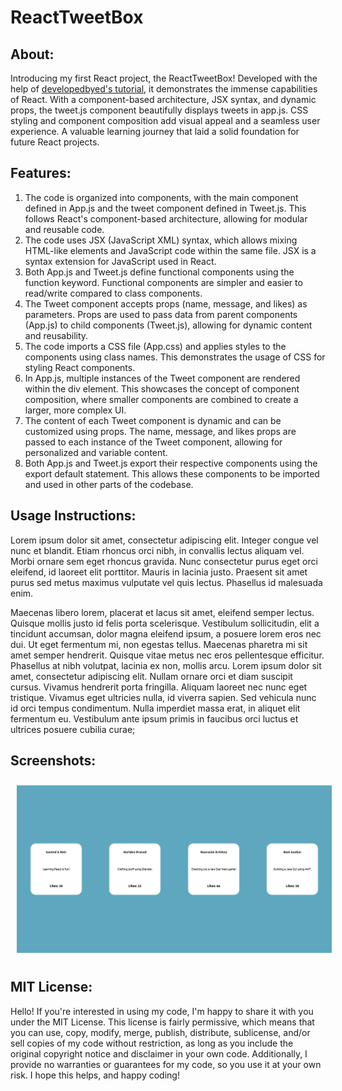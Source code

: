 # ReactTweetBox

## About:
Introducing my first React project, the ReactTweetBox! Developed with the help of <a href="https://youtu.be/dGcsHMXbSOA">developedbyed's tutorial</a>, it demonstrates the immense capabilities of React. With a component-based architecture, JSX syntax, and dynamic props, the tweet.js component beautifully displays tweets in app.js. CSS styling and component composition add visual appeal and a seamless user experience. A valuable learning journey that laid a solid foundation for future React projects.

## Features:
1. The code is organized into components, with the main component defined in App.js and the tweet component defined in Tweet.js. This follows React's component-based architecture, allowing for modular and reusable code.
2. The code uses JSX (JavaScript XML) syntax, which allows mixing HTML-like elements and JavaScript code within the same file. JSX is a syntax extension for JavaScript used in React.
3. Both App.js and Tweet.js define functional components using the function keyword. Functional components are simpler and easier to read/write compared to class components.
4. The Tweet component accepts props (name, message, and likes) as parameters. Props are used to pass data from parent components (App.js) to child components (Tweet.js), allowing for dynamic content and reusability.
5. The code imports a CSS file (App.css) and applies styles to the components using class names. This demonstrates the usage of CSS for styling React components.
6. In App.js, multiple instances of the Tweet component are rendered within the div element. This showcases the concept of component composition, where smaller components are combined to create a larger, more complex UI.
7. The content of each Tweet component is dynamic and can be customized using props. The name, message, and likes props are passed to each instance of the Tweet component, allowing for personalized and variable content.
8. Both App.js and Tweet.js export their respective components using the export default statement. This allows these components to be imported and used in other parts of the codebase.

## Usage Instructions: 
Lorem ipsum dolor sit amet, consectetur adipiscing elit. Integer congue vel nunc et blandit. Etiam rhoncus orci nibh, in convallis lectus aliquam vel. Morbi ornare sem eget rhoncus gravida. Nunc consectetur purus eget orci eleifend, id laoreet elit porttitor. Mauris in lacinia justo. Praesent sit amet purus sed metus maximus vulputate vel quis lectus. Phasellus id malesuada enim.

Maecenas libero lorem, placerat et lacus sit amet, eleifend semper lectus. Quisque mollis justo id felis porta scelerisque. Vestibulum sollicitudin, elit a tincidunt accumsan, dolor magna eleifend ipsum, a posuere lorem eros nec dui. Ut eget fermentum mi, non egestas tellus. Maecenas pharetra mi sit amet semper hendrerit. Quisque vitae metus nec eros pellentesque efficitur. Phasellus at nibh volutpat, lacinia ex non, mollis arcu. Lorem ipsum dolor sit amet, consectetur adipiscing elit. Nullam ornare orci et diam suscipit cursus. Vivamus hendrerit porta fringilla. Aliquam laoreet nec nunc eget tristique. Vivamus eget ultricies nulla, id viverra sapien. Sed vehicula nunc id orci tempus condimentum. Nulla imperdiet massa erat, in aliquet elit fermentum eu. Vestibulum ante ipsum primis in faucibus orci luctus et ultrices posuere cubilia curae;

## Screenshots: 
<img style="margin: 10px" src="https://github.com/Govind-S-Nair/ReactTweetBox/blob/master/images/projectreact.png" alt="Screenshot"/>

## MIT License: 
Hello! If you're interested in using my code, I'm happy to share it with you under the MIT License. This license is fairly permissive, which means that you can use, copy, modify, merge, publish, distribute, sublicense, and/or sell copies of my code without restriction, as long as you include the original copyright notice and disclaimer in your own code. Additionally, I provide no warranties or guarantees for my code, so you use it at your own risk. I hope this helps, and happy coding!

